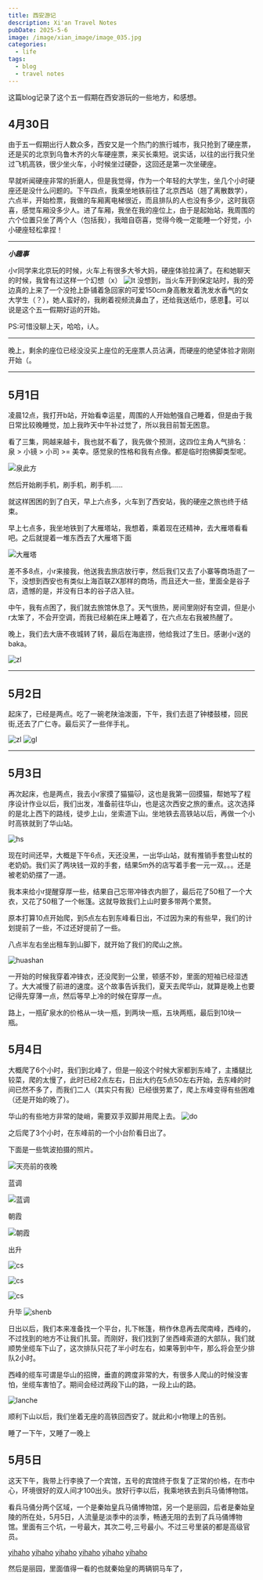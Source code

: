 ```yaml
---
title: 西安游记 
description: Xi'an Travel Notes
pubDate: 2025-5-6
image: /image/xian_image/image_035.jpg
categories:
  - life
tags:
  - blog
  - travel notes
---
```

这篇blog记录了这个五一假期在西安游玩的一些地方，和感想。

## 4月30日

由于五一假期出行人数众多，西安又是一个热门的旅行城市，我只抢到了硬座票，还是买的北京到乌鲁木齐的火车硬座票，来买长乘短。说实话，以往的出行我只坐过飞机高铁，很少坐火车，小时候坐过硬卧，这回还是第一次坐硬座。

早就听闻硬座非常的折磨人，但是我觉得，作为一个年轻的大学生，坐几个小时硬座还是没什么问题的。下午四点，我乘坐地铁前往了北京西站（翘了离散数学），六点半，开始检票，我做的车厢离电梯很近，而且排队的人也没有多少，这时我窃喜，感觉车厢没多少人。进了车厢，我坐在我的座位上，由于是起始站，我周围的六个位置只坐了两个人（包括我），我暗自窃喜，觉得今晚一定能睡一个好觉，小小硬座轻松拿捏！

---

***小趣事***

小r同学来北京玩的时候，火车上有很多大爷大妈，硬座体验拉满了。在和她聊天的时候，我曾有过这样一个幻想（x）
![lt](/image/xian_image/image_000.jpg)
没想到，当火车开到保定站时，我的旁边真的上来了一个没抢上卧铺着急回家的可爱150cm身高散发着洗发水香气的女大学生（？），她人蛮好的，我刷着视频流鼻血了，还给我送纸巾，感恩🙏。可以说是这个五一假期好运的开始。

PS:可惜没聊上天，哈哈，i人。

---

晚上，剩余的座位已经没没买上座位的无座票人员沾满，而硬座的绝望体验才刚刚开始（。

---

## 5月1日  

凌晨12点，我打开b站，开始看幸运星，周围的人开始勉强自己睡着，但是由于我日常比较晚睡觉，加上我昨天中午补过觉了，所以我目前暂无困意。

看了三集，网越来越卡，我也就不看了，我先做个预测，这四位主角人气排名： 泉 > 小镜 > 小司 >= 美幸。感觉泉的性格和我有点像。都是临时抱佛脚类型呢。

![泉此方](/image/xian_image/qcf)

然后开始刷手机，刷手机，刷手机……

就这样困困的到了白天，早上六点多，火车到了西安站，我的硬座之旅也终于结束。

早上七点多，我坐地铁到了大雁塔站，我想着，乘着现在还精神，去大雁塔看看吧。之后就提着一堆东西去了大雁塔下面

![大雁塔](/image/xian_image/image_002.jpg)

差不多8点，小r来接我，他送我去旅店放行李，然后我们又去了小寨等商场逛了一下，没想到西安也有类似上海百联ZX那样的商场，而且还大一些，里面全是谷子店，遗憾的是，并没有日本的谷子店入驻。

中午，我有点困了，我们就去旅馆休息了。天气很热，房间里刚好有空调，但是小r太笨了，不会开空调，而我已经躺在床上睡着了，在六点左右我被热醒了。

晚上，我们去大唐不夜城转了转，最后在海底捞，他给我过了生日。感谢小r送的baka。

![zl](/image/xian_image/image_020.jpg)

---

## 5月2日

起床了，已经是两点。吃了一碗老陕油泼面，下午，我们去逛了钟楼鼓楼，回民街,还去了广仁寺。最后买了一些伴手礼。

![zl](/image/xian_image/image_048.jpg)
![gl](/image/xian_image/image_047.jpg)

---

## 5月3日

再次起床，也是两点，我去小r家摸了猫猫🐱，这也是我第一回摸猫，帮她写了程序设计作业以后，我们出发，准备前往华山，也是这次西安之旅的重点。这次选择的是北上西下的路线，徒步上山，坐索道下山。坐地铁去高铁站以后，再做一个小时高铁就到了华山站。

![hs](/image/xian_image/image_006.jpg)

现在时间还早，大概是下午6点，天还没黑，一出华山站，就有推销手套登山杖的老奶奶。我们买了两块钱一双的手套，结果5m外的店写着手套一元一双。。。还是被老奶奶摆了一道。

我本来给小r提醒穿厚一些，结果自己忘带冲锋衣内胆了，最后花了50租了一个大衣，又花了50租了一个帐篷。这就导致我们上山时要多带两个累赘。

原本打算10点开始爬，到5点左右到东峰看日出，不过因为来的有些早，我们的计划提前了一些，不过还好提前了一些。

八点半左右坐出租车到山脚下，就开始了我们的爬山之旅。

![huashan](/image/xian_image/image_068.jpg)

一开始的时候我穿着冲锋衣，还没爬到一公里，顿感不妙，里面的短袖已经湿透了。大大减慢了前进的速度。这个故事告诉我们，夏天去爬华山，就算是晚上也要记得先穿薄一点，然后等早上冷的时候在穿厚一点。

路上，一瓶矿泉水的价格从一块一瓶，到两块一瓶，五块两瓶，最后到10块一瓶。

## 5月4日

大概爬了6个小时，我们到北峰了，但是一般这个时候大家都到东峰了，主播腿比较菜，爬的太慢了，此时已经2点左右，日出大约在5点50左右开始，去东峰的时间已然不多了，而我们二人（其实只有我）已经很劳累了，爬上东峰变得有些困难（还是开始的晚了）。

华山的有些地方非常的陡峭，需要双手双脚并用爬上去。
![do](/image/xian_image/image_019.jpg)

之后爬了3个小时，在东峰前的一个小台阶看日出了。

下面是一些筑波拍摄的照片。

![天亮前的夜晚](/image/xian_image/image_028.jpg)

蓝调

![蓝调](/image/xian_image/image_024.jpg)

朝霞

![朝霞](/image/xian_image/image_007.jpg)

出升

![cs](/image/xian_image/image_034.jpg)

![cs](/image/xian_image/image_003.jpg)

![cs](/image/xian_image/image_039.jpg)

升毕
![shenb](/image/xian_image/image_055.jpg)

日出以后，我们本来准备找一个平台，扎下帐篷，稍作休息再去爬南峰，西峰的，不过找到的地方不让我们扎营。而刚好，我们找到了坐西峰索道的大部队，我们就顺势坐缆车下山了，这次排队只花了半小时左右，如果等到中午，那么将会至少排队2小时。

西峰的缆车可谓是华山的招牌，垂直的跨度非常的大，有很多人爬山的时候没害怕，坐缆车害怕了。期间会经过两段下山的路，一段上山的路。

![lanche](/image/xian_image/image_004.jpg)

顺利下山以后，我们坐着无座的高铁回西安了。就此和小r物理上的告别。

睡了一下午，又睡了一晚上

## 5月5日

这天下午，我带上行李换了一个宾馆，五号的宾馆终于恢复了正常的价格，在市中心，环境很好的双人间才100出头。放好行李以后，我乘地铁去到兵马俑博物馆。

看兵马俑分两个区域，一个是秦始皇兵马俑博物馆，另一个是丽园，后者是秦始皇陵的所在处，5月5日，人流量是淡季中的淡季，畅通无阻的去到了兵马俑博物馆。里面有三个坑，一号最大，其次二号,三号最小。不过三号里装的都是高级官员。

[yihaho](/image/xian_image/image_031.jpg)
[yihaho](/image/xian_image/image_065.jpg)
[yihaho](/image/xian_image/image_066.jpg)
[yihaho](/image/xian_image/image_056.jpg)
[yihaho](/image/xian_image/image_023.jpg)
[yihaho](/image/xian_image/image_017.jpg)

然后是丽园，里面值得一看的也就秦始皇的两辆铜马车了，